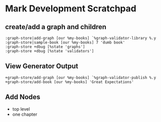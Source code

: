# Mark Development Scratchpad

## create/add a graph and children
```
:graph-store|add-graph [our %my-books] `%graph-validator-library %.y
:graph-store|sample-book [our %my-books] 7 'dumb book'
:graph-store +dbug [%state 'graphs']
:graph-store +dbug [%state 'validators']
```

## View Generator Output
```
+graph-store/add-graph [our %my-books] `%graph-validator-publish %.y
+graph-store/add-book [our %my-books] 'Great Expectations'
```

## Add Nodes
- top level
- one chapter
```

```
